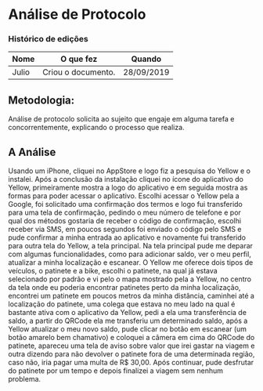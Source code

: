 # Análise de Protocolo

### Histórico de edições
| Nome|O que fez|Quando|
|-----|---------|------|
| Julio | Criou o documento. | 28/09/2019 |

## Metodologia:
Análise de protocolo solicita ao sujeito que engaje em alguma tarefa e concorrentemente, explicando o processo que realiza.

## A Análise
Usando um iPhone, cliquei no AppStore e logo fiz a pesquisa do Yellow e o instalei. Após a conclusão da instalação cliquei no ícone do aplicativo do Yellow, primeiramente mostra a logo do aplicativo e em seguida mostra as formas para poder acessar o aplicativo. Escolhi acessar o Yellow pela a Google, foi solicitado uma confirmação dos termos e logo fui transferido para uma tela de confirmação, pedindo o meu número de telefone e por qual dos métodos gostaria de receber o código de confirmação, escolhi receber via SMS, em poucos segundos foi enviado o código pelo SMS e pude confirmar a minha entrada ao aplicativo e novamente fui transferido para outra tela do Yellow, a tela principal. Na tela principal pude me deparar com algumas funcionalidades, como para adicionar saldo, ver o meu perfil, atualizar a minha localização e escanear. O Yellow me oferece dois tipos de veículos, o patinete e a bike, escolhi o patinete, na qual já estava selecionado por padrão e vi pelo o mapa mostrado pela a Yellow, no centro da tela onde eu poderia encontrar patinetes perto da minha localização, encontrei um patinete em poucos metros da minha distância, caminhei até a localização do patinete, uma colega que estava no meu lado na qual é bastante ativa com o aplicativo da Yellow, pedi a ela uma transferência de saldo, a partir do QRCode ela me transferiu um determinado saldo, após a Yellow atualizar o meu novo saldo, pude clicar no botão em escanear (um botão amarelo bem chamativo) e coloquei a câmera em cima do QRCode do patinete, apareceu uma tela de aviso sobre valor que irei gastar na viagem e outra dizendo para não devolver o patinete fora de uma determinada região, caso não, iria pagar uma multa de R$ 30,00. Após continuar, pude desfrutar do patinete por um tempo e depois finalizei a viagem sem nenhum problema.
